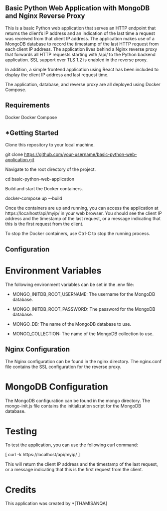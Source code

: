 ## Basic Python Web Application with MongoDB and Nginx Reverse Proxy

This is a basic Python web application that serves an HTTP endpoint that returns the client’s IP address and an indication of the last time a request was received from that client IP address. The application makes use of a MongoDB database to record the timestamp of the last HTTP request from each client IP address. The application lives behind a Nginx reverse proxy that forwards all HTTP requests starting with /api/ to the Python backend application. SSL support over TLS 1.2 is enabled in the reverse proxy.

In addition, a simple frontend application using React has been included to display the client IP address and last request time.

The application, database, and reverse proxy are all deployed using Docker Compose.

## Requirements

Docker
Docker Compose

## *Getting Started

Clone this repository to your local machine.

git clone https://github.com/your-username/basic-python-web-application.git

Navigate to the root directory of the project.


cd basic-python-web-application

Build and start the Docker containers.

docker-compose up --build

Once the containers are up and running, you can access the application at https://localhost/api/myip/ in your web browser. You should see the client IP address and the timestamp of the last request, or a message indicating that this is the first request from the client.

To stop the Docker containers, use Ctrl-C to stop the running process.

## Configuration

# Environment Variables

The following environment variables can be set in the .env file:

* MONGO_INITDB_ROOT_USERNAME: The username for the MongoDB database.

* MONGO_INITDB_ROOT_PASSWORD: The password for the MongoDB database.

* MONGO_DB: The name of the MongoDB database to use.

* MONGO_COLLECTION: The name of the MongoDB collection to use.

## Nginx Configuration

The Nginx configuration can be found in the nginx directory. The nginx.conf file contains the SSL configuration for the reverse proxy.

# MongoDB Configuration

The MongoDB configuration can be found in the mongo directory. The mongo-init.js file contains the initialization script for the MongoDB database.

# Testing
To test the application, you can use the following curl command:

[ curl -k https://localhost/api/myip/ ]

This will return the client IP address and the timestamp of the last request, or a message indicating that this is the first request from the client.

# Credits

This application was created by *[THAMISANQA]



